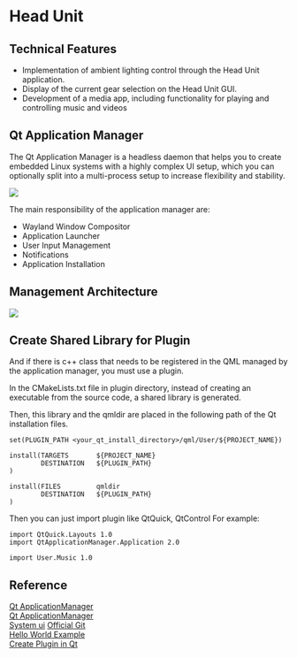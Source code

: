 # Head Unit

## Technical Features
- Implementation of ambient lighting control through the Head Unit application.
- Display of the current gear selection on the Head Unit GUI.
- Development of a media app, including functionality for playing and controlling music and videos

## Qt Application Manager
The Qt Application Manager is a headless daemon that helps you to create embedded Linux systems with a highly complex UI setup, which you can optionally split into a multi-process setup to increase flexibility and stability.

<img src="https://github.com/SEA-ME-Team6/DES_Head-Unit/assets/119277948/0638e651-06fb-450e-9f6d-496f8ac4b956">

The main responsibility of the application manager are:
- Wayland Window Compositor
- Application Launcher
- User Input Management
- Notifications
- Application Installation

## Management Architecture
<img src="https://github.com/SEA-ME-Team6/DES_Head-Unit/assets/119277948/ebd10ca1-ea8f-4121-b57f-64d101873777">


## Create Shared Library for Plugin
And if there is c++ class that needs to be registered in the QML managed by the application manager, you must use a plugin. 

In the CMakeLists.txt file in plugin directory, instead of creating an executable from the source code, a shared library is generated. 

Then, this library and the qmldir are placed in the following path of the Qt installation files.
```
set(PLUGIN_PATH <your_qt_install_directory>/qml/User/${PROJECT_NAME})

install(TARGETS       ${PROJECT_NAME}
        DESTINATION   ${PLUGIN_PATH}
)

install(FILES         qmldir 
        DESTINATION   ${PLUGIN_PATH}
)
```
Then you can just import plugin like QtQuick, QtControl
For example:
```
import QtQuick.Layouts 1.0
import QtApplicationManager.Application 2.0

import User.Music 1.0
```
## Reference
[Qt ApplicationManager](https://doc.qt.io/QtApplicationManager/introduction.html)   
[Qt ApplicationManager](https://doc.qt.io/QtApplicationManager/)   
[System ui](https://doc.qt.io/QtApplicationManager/system-ui.html)
[Official Git](https://github.com/qt/qtapplicationmanager)   
[Hello World Example](https://doc.qt.io/QtApplicationManager-5.15/applicationmanager-applicationmanager-hello-world-example.html)   
[Create Plugin in Qt](https://marssola.github.io/dev/2021/07/29/create-qml-plugins-with-cmake.html)
